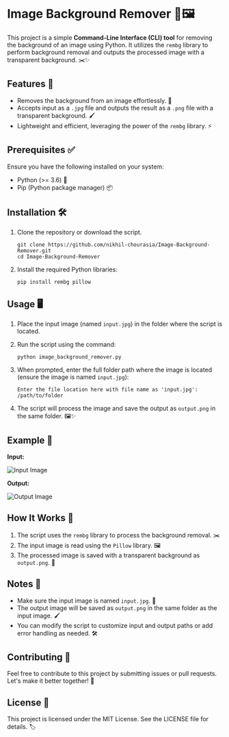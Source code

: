 # Image Background Remover 🎨🖼️

This project is a simple **Command-Line Interface (CLI) tool** for removing the background of an image using Python. It utilizes the `rembg` library to perform background removal and outputs the processed image with a transparent background. ✂️✨

## Features 🚀

- Removes the background from an image effortlessly. 🎯
- Accepts input as a `.jpg` file and outputs the result as a `.png` file with a transparent background. 🖌️
- Lightweight and efficient, leveraging the power of the `rembg` library. ⚡

## Prerequisites ✅

Ensure you have the following installed on your system:

- Python (>= 3.6) 🐍
- Pip (Python package manager) 📦

## Installation 🛠️

1. Clone the repository or download the script.

    ```
    git clone https://github.com/nikhil-chourasia/Image-Background-Remover.git
    cd Image-Background-Remover
    ```

2. Install the required Python libraries:

    ```
    pip install rembg pillow
    ```

## Usage 🖥️

1. Place the input image (named `input.jpg`) in the folder where the script is located.
2. Run the script using the command:

    ```
    python image_background_remover.py
    ```

3. When prompted, enter the full folder path where the image is located (ensure the image is named `input.jpg`):

    ```
    Enter the file location here with file name as 'input.jpg': /path/to/folder
    ```

4. The script will process the image and save the output as `output.png` in the same folder. 🖼️✨

## Example 🌟

**Input:**

![Input Image](https://via.placeholder.com/300x200.png?text=Input+Image)

**Output:**

![Output Image](https://via.placeholder.com/300x200.png?text=Output+Image+%28Transparent%29)

## How It Works 🤔

1. The script uses the `rembg` library to process the background removal. ✂️
2. The input image is read using the `Pillow` library. 🖼️
3. The processed image is saved with a transparent background as `output.png`. 🌈

## Notes 📝

- Make sure the input image is named `input.jpg`. 📂
- The output image will be saved as `output.png` in the same folder as the input image. 🖌️
- You can modify the script to customize input and output paths or add error handling as needed. 🛠️

## Contributing 🤝

Feel free to contribute to this project by submitting issues or pull requests. Let's make it better together! 🌟

## License 📜

This project is licensed under the MIT License. See the LICENSE file for details. 🏷️

